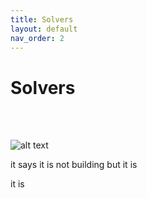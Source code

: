 ```yaml
---
title: Solvers
layout: default
nav_order: 2
---
```


# Solvers


 <br/><br/>


![alt text](../flow10.svg)

it says it is not building but it is

it is